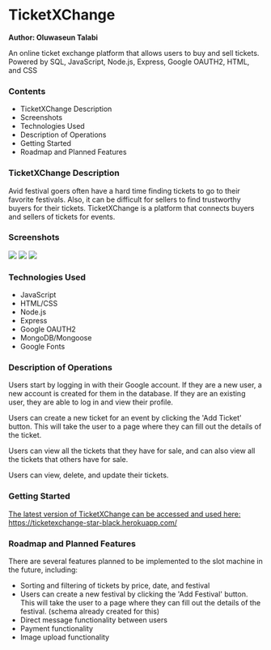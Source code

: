 # TicketXChange
**Author: Oluwaseun Talabi**

An online ticket exchange platform that allows users to buy and sell tickets.
Powered by SQL, JavaScript, Node.js, Express, Google OAUTH2, HTML, and CSS

### Contents

- TicketXChange Description
- Screenshots
- Technologies Used
- Description of Operations 
- Getting Started
- Roadmap and Planned Features


### TicketXChange Description
Avid festival goers often have a hard time finding tickets to go to their favorite festivals. Also, it can be difficult for sellers to find trustworthy buyers for their tickets. TicketXChange is a platform that connects buyers and sellers of tickets for events.

### Screenshots
<img src="https://hedonic.life/wp-content/uploads/2022/08/viewtickets.png" />
<img src="https://hedonic.life/wp-content/uploads/2022/08/profile.png" />
<img src="https://hedonic.life/wp-content/uploads/2022/08/updateticket.png" />


### Technologies Used
- JavaScript
- HTML/CSS
- Node.js
- Express
- Google OAUTH2 
- MongoDB/Mongoose 
- Google Fonts


### Description of Operations

Users start by logging in with their Google account. If they are a new user, a new account is created for them in the database. If they are an existing user, they are able to log in and view their profile.

Users can create a new ticket for an event by clicking the 'Add Ticket' button. This will take the user to a page where they can fill out the details of the ticket.

Users can view all the tickets that they have for sale, and can also view all the tickets that others have for sale.

Users can view, delete, and update their tickets.

### Getting Started
[The latest version of TicketXChange can be accessed and used here: https://ticketexchange-star-black.herokuapp.com/ ](https://ticketexchange-star-black.herokuapp.com/)


### Roadmap and Planned Features
There are several features planned to be implemented to the slot machine in the future, including:

* Sorting and filtering of tickets by price, date, and festival
* Users can create a new festival by clicking the 'Add Festival' button. This will take the user to a page where they can fill out the details of the festival. (schema already created for this)
* Direct message functionality between users
* Payment functionality
* Image upload functionality 
